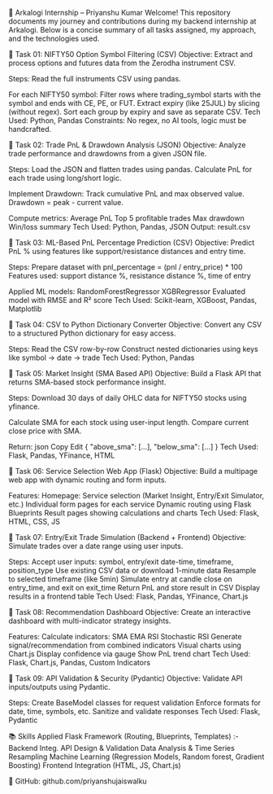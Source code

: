 💼 Arkalogi Internship – Priyanshu Kumar
Welcome! This repository documents my journey and contributions during my backend internship at Arkalogi. Below is a concise summary of all tasks assigned, my approach, and the technologies used.

📌 Task 01: NIFTY50 Option Symbol Filtering (CSV)
Objective:
Extract and process options and futures data from the Zerodha instrument CSV.

Steps:
Read the full instruments CSV using pandas.

For each NIFTY50 symbol:
Filter rows where trading_symbol starts with the symbol and ends with CE, PE, or FUT.
Extract expiry (like 25JUL) by slicing (without regex).
Sort each group by expiry and save as separate CSV.
Tech Used: Python, Pandas
Constraints: No regex, no AI tools, logic must be handcrafted.

📌 Task 02: Trade PnL & Drawdown Analysis (JSON)
Objective:
Analyze trade performance and drawdowns from a given JSON file.

Steps:
Load the JSON and flatten trades using pandas.
Calculate PnL for each trade using long/short logic.

Implement Drawdown:
Track cumulative PnL and max observed value.
Drawdown = peak - current value.

Compute metrics:
Average PnL
Top 5 profitable trades
Max drawdown
Win/loss summary
Tech Used: Python, Pandas, JSON
Output: result.csv

📌 Task 03: ML-Based PnL Percentage Prediction (CSV)
Objective:
Predict PnL % using features like support/resistance distances and entry time.

Steps:
Prepare dataset with pnl_percentage = (pnl / entry_price) * 100
Features used: support distance %, resistance distance %, time of entry

Applied ML models:
RandomForestRegressor
XGBRegressor
Evaluated model with RMSE and R² score
Tech Used: Scikit-learn, XGBoost, Pandas, Matplotlib

📌 Task 04: CSV to Python Dictionary Converter
Objective:
Convert any CSV to a structured Python dictionary for easy access.

Steps:
Read the CSV row-by-row
Construct nested dictionaries using keys like symbol → date → trade
Tech Used: Python, Pandas

📌 Task 05: Market Insight (SMA Based API)
Objective:
Build a Flask API that returns SMA-based stock performance insight.

Steps:
Download 30 days of daily OHLC data for NIFTY50 stocks using yfinance.

Calculate SMA for each stock using user-input length.
Compare current close price with SMA.

Return:
json
Copy
Edit
{ "above_sma": [...], "below_sma": [...] }
Tech Used: Flask, Pandas, YFinance, HTML

📌 Task 06: Service Selection Web App (Flask)
Objective:
Build a multipage web app with dynamic routing and form inputs.

Features:
Homepage: Service selection (Market Insight, Entry/Exit Simulator, etc.)
Individual form pages for each service
Dynamic routing using Flask Blueprints
Result pages showing calculations and charts
Tech Used: Flask, HTML, CSS, JS

📌 Task 07: Entry/Exit Trade Simulation (Backend + Frontend)
Objective:
Simulate trades over a date range using user inputs.

Steps:
Accept user inputs: symbol, entry/exit date-time, timeframe, position_type
Use existing CSV data or download 1-minute data
Resample to selected timeframe (like 5min)
Simulate entry at candle close on entry_time, and exit on exit_time
Return PnL and store result in CSV
Display results in a frontend table
Tech Used: Flask, Pandas, YFinance, Chart.js

📌 Task 08: Recommendation Dashboard
Objective:
Create an interactive dashboard with multi-indicator strategy insights.

Features:
Calculate indicators:
SMA 
EMA
RSI
Stochastic RSI
Generate signal/recommendation from combined indicators
Visual charts using Chart.js
Display confidence via gauge
Show PnL trend chart
Tech Used: Flask, Chart.js, Pandas, Custom Indicators

📌 Task 09: API Validation & Security (Pydantic)
Objective:
Validate API inputs/outputs using Pydantic.

Steps:
Create BaseModel classes for request validation
Enforce formats for date, time, symbols, etc.
Sanitize and validate responses
Tech Used: Flask, Pydantic



📚 Skills Applied
Flask Framework (Routing, Blueprints, Templates) :- Backend Integ.
API Design & Validation
Data Analysis & Time Series Resampling
Machine Learning (Regression Models, Random forest, Gradient Boosting)
Frontend Integration (HTML, JS, Chart.js)

🔗 GitHub: github.com/priyanshujaiswalku
